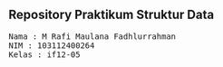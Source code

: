 ## Repository Praktikum Struktur Data

<pre>
Nama : M Rafi Maulana Fadhlurrahman
NIM : 103112400264
Kelas : if12-05
</pre>